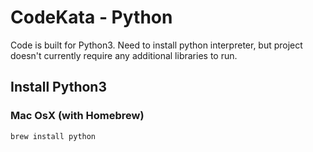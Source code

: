 # CodeKata - Python

Code is built for Python3. Need to install python interpreter, but project doesn't currently require any additional 
libraries to run.

## Install Python3 

### Mac OsX (with Homebrew)

```bash
brew install python
```